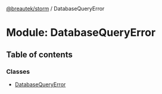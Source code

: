 [@breautek/storm](../README.md) / DatabaseQueryError

# Module: DatabaseQueryError

## Table of contents

### Classes

- [DatabaseQueryError](../classes/databasequeryerror.databasequeryerror-1.md)
